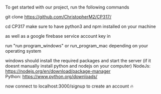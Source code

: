 To get started with our project, run the following commands

git clone https://github.com/ChristopherM2/CP317/

cd CP317
make sure to have python3 and npm installed on your machine

as well as a google firebase service account key in 

run "run program_windows" or run_program_mac depending on your operating system

windows should install the required packages and start the server (if it doesnt manually install python and nodejs on your computer)
NodeJs: https://nodejs.org/en/download/package-manager \
Python: https://www.python.org/downloads/

now connect to localhost:3000/signup to create an account 🔥
